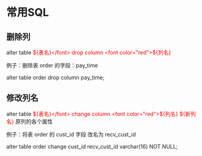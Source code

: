 # 常用SQL

## 删除列
alter table <font color="red">${表名}</font> drop column <font color="red">${列名}</font>

例子：删除表 order 的字段：pay_time

alter table order drop column pay_time;

## 修改列名

alter table <font color="red">${表名}</font> change column <font color="red">${列名}</font> <font color="red">${新列名}</font> 原列的各个属性

例子：将表 order 的 cust_id 字段 改名为 recv_cust_id

alter table order change cust_id recv_cust_id varchar(16) NOT NULL;
